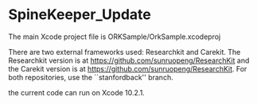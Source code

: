 # SpineKeeper_Update

The main Xcode project file is ORKSample/OrkSample.xcodeproj

There are two external frameworks used: Researchkit and Carekit. The Researchkit version is at https://github.com/sunruopeng/ResearchKit and the Carekit version is at https://github.com/sunruopeng/ResearchKit. For both repositories, use the ``stanfordback'' branch.

the current code can run on Xcode 10.2.1.  
